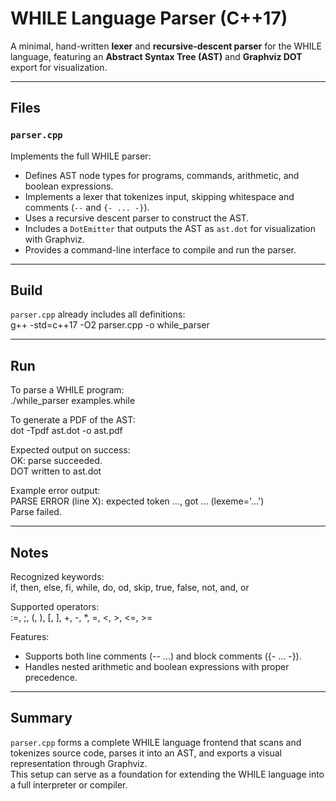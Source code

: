 # WHILE Language Parser (C++17)

A minimal, hand-written **lexer** and **recursive-descent parser** for the WHILE language, featuring an **Abstract Syntax Tree (AST)** and **Graphviz DOT** export for visualization.

---

## Files

### `parser.cpp`
Implements the full WHILE parser:
- Defines AST node types for programs, commands, arithmetic, and boolean expressions.  
- Implements a lexer that tokenizes input, skipping whitespace and comments (`--` and `{- ... -}`).  
- Uses a recursive descent parser to construct the AST.  
- Includes a `DotEmitter` that outputs the AST as `ast.dot` for visualization with Graphviz.  
- Provides a command-line interface to compile and run the parser.

---

## Build

`parser.cpp` already includes all definitions:  
g++ -std=c++17 -O2 parser.cpp -o while_parser  

---

## Run

To parse a WHILE program:  
./while_parser examples.while  

To generate a PDF of the AST:  
dot -Tpdf ast.dot -o ast.pdf  

Expected output on success:  
OK: parse succeeded.  
DOT written to ast.dot  

Example error output:  
PARSE ERROR (line X): expected token ..., got ... (lexeme='...')  
Parse failed.  

---

## Notes

Recognized keywords:  
if, then, else, fi, while, do, od, skip, true, false, not, and, or  

Supported operators:  
:=, ;, (, ), [, ], +, -, *, =, <, >, <=, >=  

Features:  
- Supports both line comments (-- ...) and block comments ({- ... -}).  
- Handles nested arithmetic and boolean expressions with proper precedence.  

---

## Summary
`parser.cpp` forms a complete WHILE language frontend that scans and tokenizes source code, parses it into an AST, and exports a visual representation through Graphviz.  
This setup can serve as a foundation for extending the WHILE language into a full interpreter or compiler.
